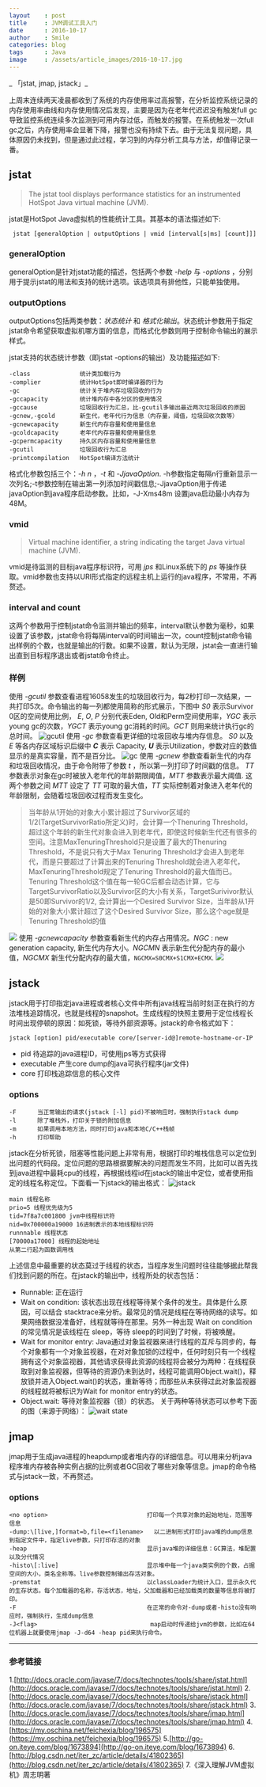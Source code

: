 ```yaml
---
layout    : post
title     : JVM调试工具入门
date      : 2016-10-17
author    : Smile
categories: blog
tags      : Java
image     : /assets/article_images/2016-10-17.jpg
---
```

_ 「jstat,  jmap, jstack」_

上周末连续两天凌晨都收到了系统的内存使用率过高报警，在分析监控系统记录的内存使用率曲线和内存使用情况后发现，主要是因为在老年代迟迟没有触发full gc导致监控系统连续多次监测到可用内存过低，而触发的报警。在系统触发一次full gc之后，内存使用率会显著下降，报警也没有持续下去。由于无法复现问题，具体原因仍未找到，但是通过此过程，学习到的内存分析工具与方法，却值得记录一番。

## jstat
> The jstat tool displays performance statistics for an instrumented HotSpot Java virtual machine (JVM).  

jstat是HotSpot Java虚拟机的性能统计工具。其基本的语法描述如下:

	 jstat [generalOption | outputOptions | vmid [interval[s|ms] [count]]]

### generalOption
generalOption是针对jstat功能的描述，包括两个参数 _-help_  与 _-options_ ，分别用于提示jstat的用法和支持的统计选项。该选项具有排他性，只能单独使用。

### outputOptions
outputOptions包括两类参数：_状态统计_ 和 _格式化输出_。状态统计参数用于指定jstat命令希望获取虚拟机哪方面的信息，而格式化参数则用于控制命令输出的展示样式。

jstat支持的状态统计参数（即jstat -options的输出）及功能描述如下:

	-class              统计类加载行为
	-complier           统计HotSpot即时编译器的行为
	-gc                 统计关于堆内存垃圾回收的行为
	-gccapacity         统计堆内存中各分区的使用情况
	-gccause            垃圾回收行为汇总，比-gcutil多输出最近两次垃圾回收的原因
	-gcnew,-gcold       新生代，老年代行为信息（内存量，阈值，垃圾回收次数等）
	-gcnewcapacity      新生代内存容量和使用量信息
	-gcoldcapacity      老年代内存容量和使用量信息
	-gcpermcapacity     持久区内存容量和使用量信息
	-gcutil             垃圾回收行为汇总
	-printcompilation   HotSpot编译方法统计

格式化参数包括三个：_-h n_ ，_-t_ 和 _-JjavaOption_. -h参数指定每隔n行重新显示一次列名;-t参数控制在输出第一列添加时间戳信息;-JjavaOption用于传递javaOption到java程序启动参数。比如，-J-Xms48m 设置java启动最小内存为48M。

### vmid
> Virtual machine identifier, a string indicating the target Java virtual machine (JVM).  

vmid是待监测的目标java程序标识符，可用 _jps_ 和Linux系统下的 _ps_ 等操作获取。vmid参数也支持以URI形式指定的远程主机上运行的java程序，不常用，不再赘述。

### interval and count
这两个参数用于控制jstat命令监测并输出的频率，interval默认参数为毫秒，如果设置了该参数，jstat命令将每隔interval的时间输出一次，count控制jstat命令输出样例的个数，也就是输出的行数。如果不设置，默认为无限，jstat会一直进行输出直到目标程序退出或者jstat命令终止。

### 样例
使用 _-gcutil_ 参数查看进程16058发生的垃圾回收行为，每2秒打印一次结果，一共打印5次。命令输出的每一列都使用简称的形式展示，下图中 _S0_ 表示Survivor 0区的空间使用比例， _E_, _O_, _P_ 分别代表Eden, Old和Perm空间使用率，_YGC_ 表示young gc的次数，_YGCT_ 表示young gc消耗的时间。_GCT_ 则用来统计执行gc的总时间。
![][image-1]
使用 _-gc_ 参数查看更详细的垃圾回收与堆内存信息。 _S0_ 以及 _E_ 等各内存区域标识后缀中 _**C**_ 表示 Capacity, _**U**_ 表示Utilization，参数对应的数值显示的是真实容量，而不是百分比。
![][image-2]
使用 _-gcnew_ 参数查看新生代的内存和垃圾回收情况，由于命令附带了参数 _t_ ，所以第一列打印了时间戳的信息。 _TT_ 参数表示对象在gc时被放入老年代的年龄期限阈值，_MTT_ 参数表示最大阈值. 这两个参数之间 _MTT_ 设定了 _TT_ 可取的最大值，_TT_ 实际控制着对象进入老年代的年龄限制，会随着垃圾回收过程而发生变化。

> 当年龄从1开始的对象大小累计超过了Survivor区域的1/2(TargetSurvivorRatio所定义)时，会计算一个Thenuring Threshold，超过这个年龄的新生代对象会进入到老年代，即使这时候新生代还有很多的空间。注意MaxTenuringThreshold只是设置了最大的Thenuring Threshold，不是说只有大于Max Tenuring Threshold才会进入到老年代，而是只要超过了计算出来的Tenuring Threshold就会进入老年代，MaxTenuringThreshold规定了Tenuring Threshold的最大值而已。Tenuring Threshold这个值在每一轮GC后都会动态计算，它与TargetSurvivorRatio以及Survivor区的大小有关系，TargetSurivivor默认是50即Survivor的1/2, 会计算出一个Desired Survivor Size，当年龄从1开始的对象大小累计超过了这个Desired Survivor Size，那么这个age就是Tenuring Threshold的值

![][image-3]
使用 _-gcnewcapacity_ 参数查看新生代的内存占用情况。_NGC_ : new generation capacity, 新生代内存大小。_NGCMN_ 表示新生代分配内存的最小值，_NGCMX_ 新生代分配内存的最大值，`NGCMX=S0CMX+S1CMX+ECMX`.
![][image-4]


## jstack

jstack用于打印指定java进程或者核心文件中所有java线程当前时刻正在执行的方法堆栈追踪情况，也就是线程的snapshot。生成线程的快照主要用于定位线程长时间出现停顿的原因：如死锁，等待外部资源等。jstack的命令格式如下：

	jstack [option] pid/executable core/[server-id@]remote-hostname-or-IP

- pid
待追踪的java进程ID，可使用jps等方式获得
- executable
产生core dump的java可执行程序(jar文件)
- core
打印栈追踪信息的核心文件

### options
	-F      当正常输出的请求(jstack [-l] pid)不被响应时，强制执行stack dump
	-l      除了堆栈外，打印关于锁的附加信息
	-m      如果调用本地方法，同时打印java和本地C/C++栈帧
	-h      打印帮助

jstack在分析死锁，阻塞等性能问题上非常有用，根据打印的堆栈信息可以定位到出问题的代码段。定位问题的思路根据要解决的问题而发生不同，比如可以首先找到java进程中最耗cpu的线程，再根据线程id在jstack的输出中定位，或者使用指定的线程名称定位。下面看一下jstack的输出格式：
![][image-5]

	main 线程名称 
	prio=5 线程优先级为5
	tid=7f8a7c001800 jvm中线程标识符
	nid=0x700000a19000 16进制表示的本地线程标识符
	runnnable 线程状态
	[70000a17000] 线程的起始地址
	从第二行起为函数调用栈

上述信息中最重要的状态莫过于线程的状态，当程序发生问题时往往能够据此帮我们找到问题的所在。在jstack的输出中，线程所处的状态包括：
  + Runnable: 正在运行
  + Wait on condition: 该状态出现在线程等待某个条件的发生。具体是什么原因，可以结合 stacktrace来分析。最常见的情况是线程在等待网络的读写。如果网络数据没准备好，线程就等待在那里。另外一种出现 Wait on condition的常见情况是该线程在 sleep，等待 sleep的时间到了时候，将被唤醒。
  + Wait for monitor entry: Java通过对象监视器来进行线程的互斥与同步的，每个对象都有一个对象监视器，在对对象加锁的过程中，任何时刻只有一个线程拥有这个对象监视器，其他请求获得此资源的线程将会被分为两种：在线程获取到对象监视器，但等待的资源仍未到达时，线程可能调用Object.wait()，释放锁并进入Object.wait()的状态，重新等待；而那些从未获得过此对象监视器的线程就将被标识为Wait for monitor entry的状态。
  + Object.wait: 等待对象监视器（锁）的状态。
关于两种等待状态可以参考下面的图（来源于网络）：
![][image-6]

## jmap

jmap用于生成java进程的heapdump或者堆内存的详细信息。可以用来分析java程序堆内存被各种实例占据的比例或者GC回收了哪些对象等信息。jmap的命令格式与jstack一致，不再赘述。

### options
	<no option>                            打印每一个共享对象的起始地址，范围等信息
	-dump:\[live,]format=b,file=<filename>   以二进制形式打印java堆的dump信息到指定文件中，指定live参数，只打印存活的对象
	-heap                                  显示java堆的详细信息：GC算法，堆配置以及分代情况
	-histo\[:live]                         显示堆中每一个java类实例的个数，占据空间的大小，类名全称等。live参数控制输出存活对象。
	-premstat                              以classLoader为统计入口，显示永久代的生存状态。每个加载器的名称，存活状态，地址，父加载器和已经加载类的数量等信息将被打印。
	-F                                     在正常的命令对-dump或者-histo没有响应时，强制执行，生成dump信息
	-J<flag>                                map启动时传递给jvm的参数，比如在64位机器上就要使用jmap -J-d64 -heap pid来执行命令。

---

### 参考链接
1.[http://docs.oracle.com/javase/7/docs/technotes/tools/share/jstat.html](http://docs.oracle.com/javase/7/docs/technotes/tools/share/jstat.html)
2.[http://docs.oracle.com/javase/7/docs/technotes/tools/share/jstack.html](http://docs.oracle.com/javase/7/docs/technotes/tools/share/jstack.html)
3.[http://docs.oracle.com/javase/7/docs/technotes/tools/share/jmap.html](http://docs.oracle.com/javase/7/docs/technotes/tools/share/jmap.html)
4.[https://my.oschina.net/feichexia/blog/196575](https://my.oschina.net/feichexia/blog/196575)
5.[http://go-on.iteye.com/blog/1673894](http://go-on.iteye.com/blog/1673894)
6.[http://blog.csdn.net/iter_zc/article/details/41802365](http://blog.csdn.net/iter_zc/article/details/41802365)
7.《深入理解JVM虚拟机》周志明著







[image-1]:	/assets/article_images/jvm/jstat%20gcutil.jpg "gcutil"
[image-2]:	/assets/article_images/jvm/jstat%20gc.jpg "gc"
[image-3]:	/assets/article_images/jvm/jstat%20gcnew.jpg
[image-4]:	/assets/article_images/jvm/jstat%20gcnewcapacity.jpg
[image-5]:	/assets/article_images/jvm/jstack.jpg "jstack"
[image-6]:	/assets/article_images/jvm/waitstate.jpg "wait state"
